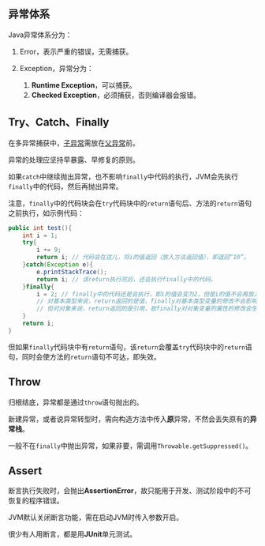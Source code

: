 ## 异常体系

Java异常体系分为：

1. Error，表示严重的错误，无需捕获。

2. Exception，异常分为：

   1. **Runtime Exception**，可以捕获。
   2. **Checked Exception**，必须捕获，否则编译器会报错。



## Try、Catch、Finally

在多异常捕获中，<u>子异常</u>需放在<u>父异常</u>前。

异常的处理应坚持早暴露、早修复的原则。

如果`catch`中继续抛出异常，也不影响`finally`中代码的执行，JVM会先执行`finally`中的代码，然后再抛出异常。

注意，`finally`中的代码块会在`try`代码块中的`return`语句后、方法的`return`语句之前执行，如示例代码：

```java
public int test(){
    int i = 1;
    try{
        i += 9;
        return i; // 代码会在这儿，将i的值返回（放入方法返回值），即返回“10”。
    }catch(Exception e){
        e.printStackTrace();
        return i; // 该return执行完后，还会执行finally中的代码。
    }finally{
        i = 2; // finally中的代码还是会执行，即i的值会变为2，但是i的值不会再放入返回区。
        // 对基本类型来说，return返回的是值，finally对基本类型变量的修改不会影响返回值；
        // 但对对象来说，return返回的是引用，故finally对对象变量的属性的修改会生效。
    }
    return i;
}
```

但如果`finally`代码块中有`return`语句，该`return`会覆盖`try`代码块中的`return`语句，同时会使方法的`return`语句不可达，即失效。



## Throw

归根结底，异常都是通过`throw`语句抛出的。

新建异常，或者说异常转型时，需向构造方法中传入**原**异常，不然会丢失原有的**异常栈**。

一般不在`finally`中抛出异常，如果非要，需调用`Throwable.getSuppressed()`。



## Assert

断言执行失败时，会抛出**AssertionError**，故只能用于开发、测试阶段中的不可恢复的程序错误。

JVM默认关闭断言功能，需在启动JVM时传入参数开启。

很少有人用断言，都是用**JUnit**单元测试。

